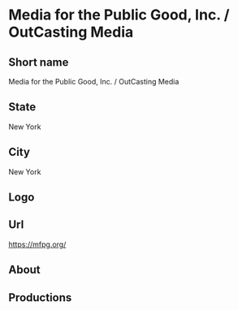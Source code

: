 # Media for the Public Good, Inc. / OutCasting Media

## Short name

Media for the Public Good, Inc. / OutCasting Media

## State

New York

## City

New York

## Logo


## Url

https://mfpg.org/

## About


## Productions
